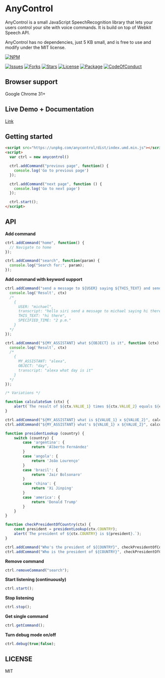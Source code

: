 # AnyControl

AnyControl is a small JavaScript SpeechRecognition library that lets your users control your site with voice commands. It is build on top of Webkit Speech API.

AnyControl has no dependencies, just 5 KB small, and is free to use and modify under the MIT license.

[![NPM](https://nodei.co/npm/anycontrol.png?downloads=true&downloadRank=true&stars=true)](https://nodei.co/npm/anycontrol/)

[![Issues](https://img.shields.io/github/issues/KaiWedekind/anycontrol.svg)](https://github.com/KaiWedekind/anycontrol/issues)
[![Forks](https://img.shields.io/github/forks/KaiWedekind/anycontrol.svg)](https://github.com/KaiWedekind/anycontrol/network)
[![Stars](https://img.shields.io/github/stars/KaiWedekind/anycontrol.svg)](https://github.com/KaiWedekind/anycontrol/stargazers)
[![License](https://img.shields.io/github/license/KaiWedekind/anycontrol.svg)](https://raw.githubusercontent.com/KaiWedekind/anycontrol/master/LICENSE)
[![Package](https://img.shields.io/badge/npm-5.0.3-blue.svg)](https://github.com/KaiWedekind/anycontrol/blob/master/package.json)
[![CodeOfConduct](https://img.shields.io/badge/code%20of-conduct-ff69b4.svg)](https://github.com/KaiWedekind/anycontrol/blob/master/CodeOfConduct.md)

## Browser support

Google Chrome 31+

## Live Demo + Documentation

[Link](https://kaiwedekind.github.io/anycontrol)

## Getting started

```html
<script src="https://unpkg.com/anycontrol/dist/index.umd.min.js"></script>
<script>
  var ctrl = new anycontrol()

  ctrl.addCommand("previous page", function() {
    console.log('Go to previous page')
  });

  ctrl.addCommand("next page", function () {
    console.log('Go to next page')
  });

  ctrl.start();
</script>
```

## API

**Add command**
```javascript
ctrl.addCommand("home", function() {
  // Navigate to home
});

ctrl.addCommand("search", function(param) {
  console.log("Search for:", param);
});
```

**Add command with keyword support**

```javascript
ctrl.addCommand("send a message to ${USER} saying ${THIS_TEXT} and send it at ${SPECIFIED_TIME}", function (ctx) {
  console.log('Result', ctx)
  /* 
    { 
      USER: "michael",
      transcript: "hello siri send a message to michael saying hi there and send it at 2 p.m.",
      THIS_TEXT: "hi there",
      SPECIFIED_TIME: "2 p.m."
    }
  */
});

ctrl.addCommand("${MY_ASSISTANT} what ${OBJECT} is it", function (ctx) {
  console.log('Result', ctx)
  /*
    {
      MY_ASSISTANT: "alexa",
      OBJECT: "day",
      transcript: "alexa what day is it"
    }
  */
});

/* Variations */

function calculateSum (ctx) {
    alert(`The result of ${ctx.VALUE_1} times ${ctx.VALUE_2} equals ${ctx.VALUE_1 * ctx.VALUE_2}`)
}

ctrl.addCommand("${MY_ASSISTANT} what is ${VALUE_1} x ${VALUE_2}", calculateSum);
ctrl.addCommand("${MY_ASSISTANT} what's ${VALUE_1} x ${VALUE_2}", calculateSum);

function presidentLookup (country) {
    switch (country) {
        case 'argentina': {
            return 'Alberto Fernández'
        }
        case 'angola': {
            return 'João Lourenço'
        }
        case 'brazil': {
            return 'Jair Bolsonaro'
        }
        case 'china': {
            return 'Xi Jinping'
        }
        case 'america': {
            return 'Donald Trump'
        }
    }
}

function checkPresidentOfCountry(ctx) {
    const president = presidentLookup(ctx.COUNTRY);
    alert(`The president of ${ctx.COUNTRY} is ${president}.`);
}

ctrl.addCommand("Who's the president of ${COUNTRY}", checkPresidentOfCountry);
ctrl.addCommand("Who is the president of ${COUNTRY}", checkPresidentOfCountry);
```

**Remove command**
```javascript
ctrl.removeCommand("search");
```

**Start listening (continuously)**
```javascript
ctrl.start();
```

**Stop listening**
```javascript
ctrl.stop();
```

**Get single command**
```javascript
ctrl.getCommand();
```

**Turn debug mode on/off**
```javascript
ctrl.debug(true|false);
```

## LICENSE

MIT